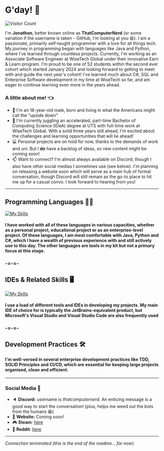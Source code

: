 # G'day! 👋
![Visitor Count](https://komarev.com/ghpvc/?username=ThatComputerNerd&color=blue)

I'm **Jonathon**, better known online as **ThatComputerNerd** (or some variation if the username is taken - GitHub, I'm looking at you 😆). I am a passionate, primarily self-taught programmer with a love for all things tech. My journey in programming began with languages like Java and Python, where I've learned through countless projects. Currently, I'm working as an Associate Software Engineer at WiseTech Global under their innovative Earn & Learn program. I'm proud to be one of 52 students within the second ever cohort which started January 2024 and looking forward to getting to meet with and guide the next year's cohort! I've learned much about C#, SQL and Enterprise Software development in my time at WiseTech so far, and am eager to continue learning even more in the years ahead.

### A little about me! :point_left:
- :bust_in_silhouette: I'm an 18-year-old male, born and living in what the Americans might call the "upside down" <img src="https://1.bp.blogspot.com/-xv6hObo_xcI/YDBXp3WOKZI/AAAAAAAA3u8/9Yl2zkkcPPYxoPNRSzXm-46GAu-b_SYqwCLcBGAsYHQ/s0/Flag_of_Australia.gif" height="11">
- :speech_balloon: I'm currently juggling an accelerated, part-time Bachelor of Computing Science (IDeA) degree at UTS with full-time work at WiseTech Global. With a solid three years still ahead, I'm excited about the challenges and learning opportunities that will lie ahead!
- :computer: Personal projects are on hold for now, thanks to the demands of work and uni. But I **do** have a backlog of ideas, so new content might be coming soon!
- :mailbox: Want to connect? I'm almost always available on Discord, though I also have other social medias I sometimes use (see below). I'm planning on releasing a website soon which will serve as a main hub of formal conversation, though Discord will still remain as the go-to place to hit me up for a casual convo. I look forward to hearing from you!
-----
## Programming Languages :man_technologist:
[![My Skills](https://skillicons.dev/icons?i=c,cs,css,git,html,java,kotlin,py,sqlite&perline=5)](https://www.youtube.com/watch?v=wZdfyQJ40nQ)
#### I have worked with all of these languages in various capacities, whether as a personal project, educational project or as an enterprise-level project. Of these languages, I am most comfortable with Java, Python and C#, which I have a wealth of previous experience with and still actively use to this day. The other languages are tools in my kit but not a primary focus at this stage.
### -=-=-
## IDEs & Related Skills :desktop_computer:
[![My Skills](https://skillicons.dev/icons?i=androidstudio,bots,eclipse,github,git,heroku,idea,visualstudio,vscode&perline=5)](https://www.youtube.com/watch?v=9-yHEhKWh7w)
#### I use a load of different tools and IDEs in developing my projects. My main IDE of choice for is typically the JetBrains-equivalent product, but Microsoft's Visual Studio and Visual Studio Code are also frequently used 
### -=-=-
## Development Practices :hammer_and_wrench:
#### I'm well-versed in several enterprise development practices like TDD, SOLID Principles and CI/CD, which are essential for keeping large projects organised, clean and efficient.
-----
### Social Media :calling:
- :speaker: **Discord:** username is *thatcomputernerd*. An enticing message is a good way to start the conversation! (plus, helps me weed out the bots from the humans 😁)
- :page_facing_up: **Website:** Coming soon!
- :video_game: **Steam**: [here](https://steamcommunity.com/id/thatpcnerd)
- :shit: **Reddit**: [here](https://www.reddit.com/user/TechnoBob9)
-----

*Connection terminated (this is the end of the readme... for now).*
